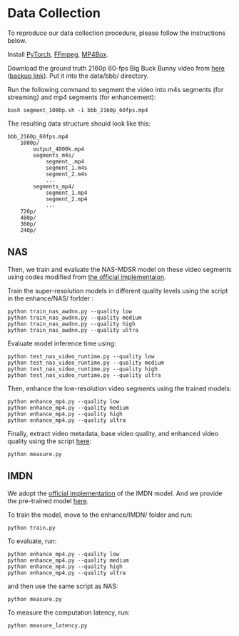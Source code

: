 # Data Collection

To reproduce our data collection procedure, please follow the instructions below.

Install [PyTorch](https://pytorch.org/get-started/locally/), 
[FFmpeg](https://ffmpeg.org/), 
[MP4Box](https://github.com/gpac/gpac/wiki/MP4Box).

Download the ground truth 2160p 60-fps Big Buck Bunny video from [here](http://bbb3d.renderfarming.net/download.html)
([backup link](https://www.dropbox.com/scl/fi/rkwj1ivyw55tn0zpuzm6w/bbb_2160p_60fps.mp4?rlkey=jw3xtsc636kotc6xo9ymgbrlr&dl=0)).
Put it into the data/bbb/ directory.

Run the following command to segment the video into m4s segments (for streaming) and mp4 segments (for enhancement):

```
bash segment_1080p.sh -i bbb_2160p_60fps.mp4
```

The resulting data structure should look like this:

```
bbb_2160p_60fps.mp4
    1080p/
        output_4800k.mp4
        segments_m4s/
            segment_.mp4
            segment_1.m4s
            segment_2.m4s
            ...
        segments_mp4/
            segment_1.mp4
            segment_2.mp4
            ...
    720p/
    480p/
    360p/
    240p/
```

## NAS

Then, we train and evaluate the NAS-MDSR model on these video segments using codes modified from 
[the official implementaion](https://github.com/kaist-ina/NAS_public).



Train the super-resolution models in different quality levels using the script in the enhance/NAS/ forlder :

```
python train_nas_awdnn.py --quality low
python train_nas_awdnn.py --quality medium
python train_nas_awdnn.py --quality high
python train_nas_awdnn.py --quality ultra
```

Evaluate model inference time using:

```
python test_nas_video_runtime.py --quality low
python test_nas_video_runtime.py --quality medium
python test_nas_video_runtime.py --quality high
python test_nas_video_runtime.py --quality ultra
```

Then, enhance the low-resolution video segments using the trained models:

```
python enhance_mp4.py --quality low
python enhance_mp4.py --quality medium
python enhance_mp4.py --quality high
python enhance_mp4.py --quality ultra
```

Finally, extract video metadata, base video quality, and enhanced video quality using the script [here](../data/bbb/measure.py):

```
python measure.py
```


## IMDN

We adopt the [official implementation](https://github.com/Zheng222/IMDN/tree/master)
of the IMDN model. And we provide the pre-trained model [here](../enhance/IMDN/checkpoints).

To train the model, move to the enhance/IMDN/ folder and run:
```
python train.py
```

To evaluate, run:
```
python enhance_mp4.py --quality low
python enhance_mp4.py --quality medium
python enhance_mp4.py --quality high
python enhance_mp4.py --quality ultra
```

and then use the same script as NAS:
```
python measure.py
```

To measure the computation latency, run:
```
python measure_latency.py
```